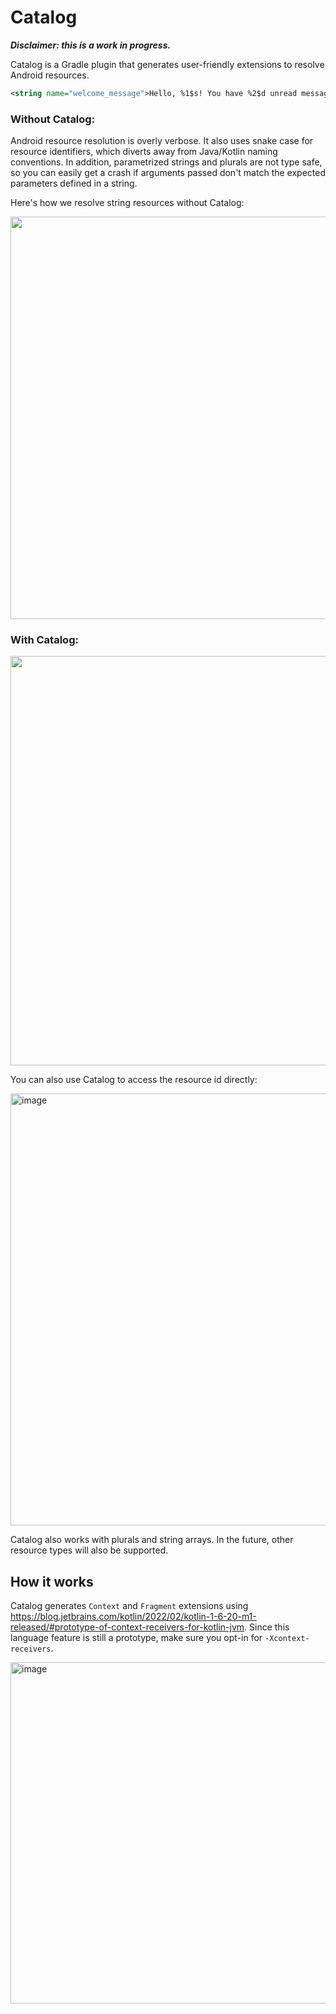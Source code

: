 # Catalog

**_Disclaimer: this is a work in progress._**

Catalog is a Gradle plugin that generates user-friendly extensions to resolve Android resources.

```xml
<string name="welcome_message">Hello, %1$s! You have %2$d unread messages.</string>
```

### Without Catalog:

Android resource resolution is overly verbose. It also uses snake case for resource identifiers,
which diverts away from Java/Kotlin naming conventions. In addition, parametrized strings and
plurals are not type safe, so you can easily get a crash if arguments passed don't match
the expected parameters defined in a string.

Here's how we resolve string resources without Catalog:

<img width="644" src="https://user-images.githubusercontent.com/1800351/192675500-9e4fff60-f2f3-4f26-8473-e4a7364530ab.png">

### With Catalog:

<img width="655" src="https://user-images.githubusercontent.com/1800351/192675528-d3463e82-197c-4f39-bfda-69fe43eceaa1.png">

You can also use Catalog to access the resource id directly:

<img width="691" alt="image" src="https://user-images.githubusercontent.com/1800351/192676118-423ead2a-3856-48b7-8637-866f64ca8ce1.png">

Catalog also works with plurals and string arrays. In the future, other resource types will also be supported.

## How it works

Catalog generates `Context` and `Fragment` extensions using https://blog.jetbrains.com/kotlin/2022/02/kotlin-1-6-20-m1-released/#prototype-of-context-receivers-for-kotlin-jvm.
Since this language feature is still a prototype, make sure you opt-in for `-Xcontext-receivers`.

<img width="546" alt="image" src="https://user-images.githubusercontent.com/1800351/192676257-5235ee2f-430a-4e87-ad1b-67a349051a8d.png">
